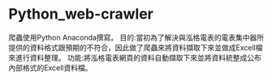 # Python_web-crawler
爬蟲使用Python Anaconda撰寫。
目的:當初為了解決與泓格電表的電表集中器所提供的資料格式跟預期的不符合，因此做了爬蟲來將資料擷取下來並做成Excell檔來進行資料整理。
功能:將泓格電表網頁的資料自動擷取下來並將資料統整成公布內部格式的Excell資料檔。
